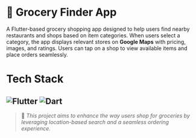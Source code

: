 # 🛒 Grocery Finder App  

A Flutter-based grocery shopping app designed to help users find nearby restaurants and shops based on item categories. When users select a category, the app displays relevant stores on **Google Maps** with pricing, images, and ratings. Users can tap on a shop to view available items and place orders seamlessly.  

# Tech Stack
![Flutter](https://img.shields.io/badge/Flutter-%2302569B.svg?style=for-the-badge&logo=Flutter&logoColor=white)
![Dart](https://img.shields.io/badge/dart-%230175C2.svg?style=for-the-badge&logo=dart&logoColor=white)
---

> 📌 *This project aims to enhance the way users shop for groceries by leveraging location-based search and a seamless ordering experience.*
